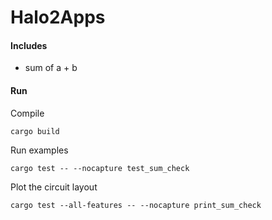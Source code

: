 # Halo2Apps
#### Includes
* sum of a + b

#### Run
Compile
```
cargo build
```

Run examples
```
cargo test -- --nocapture test_sum_check
```
Plot the circuit layout
```
cargo test --all-features -- --nocapture print_sum_check
```

